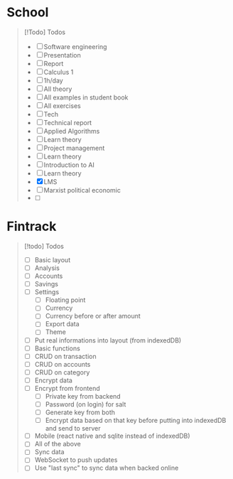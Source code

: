 # School
> [!Todo] Todos 
> - [ ]  Software engineering
> 	- [ ]  Presentation
> 	- [ ]  Report
> - [ ]  Calculus 1
> 	- [ ]  1h/day
> 	- [ ]  All theory
> 	- [ ]  All examples in student book
> 	- [ ]  All exercises 
> - [ ]  Tech
> 	- [ ]  Technical report
> - [ ]  Applied Algorithms
> 	- [ ]  Learn theory
> - [ ]  Project management
> 	- [ ]  Learn theory
> - [ ]  Introduction to AI
> 	- [ ]  Learn theory
> 	- [x]  LMS
> - [ ]  Marxist political economic 
> 	- [ ]   


# Fintrack
>[!todo] Todos
>- [ ]  Basic layout
> 	- [ ]  Analysis 
> 	- [ ]  Accounts
> 	- [ ]  Savings
> 	- [ ]  Settings
> 		- [ ]  Floating point
> 		- [ ]  Currency
> 		- [ ]  Currency before or after amount
> 		- [ ]  Export data
> 		- [ ]  Theme
> - [ ]  Put real informations into layout (from indexedDB)
> - [ ]  Basic functions
> 	- [ ]  CRUD on transaction
> 	- [ ]  CRUD on accounts
> 	- [ ]  CRUD on category
> - [ ]  Encrypt data
> 	- [ ]  Encrypt from frontend 
> 		- [ ]  Private key from backend
> 		- [ ]  Password (on login) for salt
> 		- [ ]  Generate key from both
> 		- [ ]  Encrypt data based on that key before putting into indexedDB and send to server
> - [ ]  Mobile (react native and sqlite instead of indexedDB)
> 	- [ ]  All of the above
> - [ ]  Sync data 
> 	- [ ]  WebSocket to push updates
> 	- [ ]  Use "last sync" to sync data when backed online

